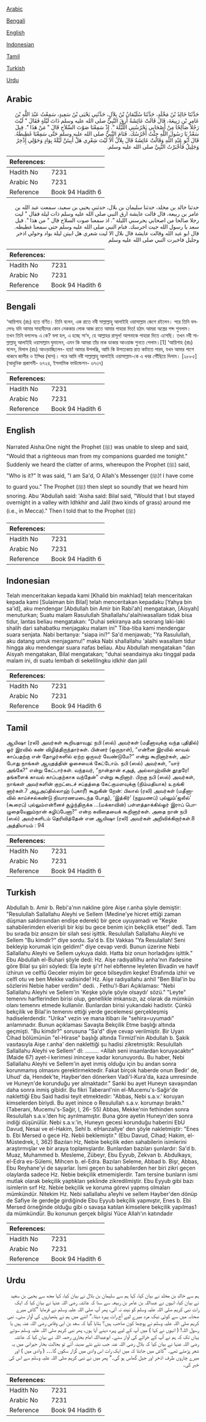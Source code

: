 [Arabic](#arabic)

[Bengali](#bengali)

[English](#english)

[Indonesian](#indonesian)

[Tamil](#tamil)

[Turkish](#turkish)

[Urdu](#urdu)

## Arabic


<div dir="rtl" lang="ar" style={{fontSize:'larger',backgroundColor:'#f8f9fa',padding:20}}>
حَدَّثَنَا خَالِدُ بْنُ مَخْلَدٍ، حَدَّثَنَا سُلَيْمَانُ بْنُ بِلاَلٍ، حَدَّثَنِي يَحْيَى بْنُ سَعِيدٍ، سَمِعْتُ عَبْدَ اللَّهِ بْنَ عَامِرِ بْنِ رَبِيعَةَ، قَالَ قَالَتْ عَائِشَةُ أَرِقَ النَّبِيُّ صلى الله عليه وسلم ذَاتَ لَيْلَةٍ فَقَالَ ‏"‏ لَيْتَ رَجُلاً صَالِحًا مِنْ أَصْحَابِي يَحْرُسُنِي اللَّيْلَةَ ‏"‏‏.‏ إِذْ سَمِعْنَا صَوْتَ السِّلاَحِ قَالَ ‏"‏ مَنْ هَذَا ‏"‏‏.‏ قِيلَ سَعْدٌ يَا رَسُولَ اللَّهِ جِئْتُ أَحْرُسُكَ‏.‏ فَنَامَ النَّبِيُّ صلى الله عليه وسلم حَتَّى سَمِعْنَا غَطِيطَهُ‏.‏ قَالَ أَبُو عَبْدِ اللَّهِ وَقَالَتْ عَائِشَةُ قَالَ بِلاَلٌ أَلاَ لَيْتَ شِعْرِي هَلْ أَبِيتَنَّ لَيْلَةً بِوَادٍ وَحَوْلِي إِذْخِرٌ وَجَلِيلُ فَأَخْبَرْتُ النَّبِيَّ صلى الله عليه وسلم‏.‏
</div>
<div style={{backgroundColor:'#f8f9fa',padding:20, marginBottom: 10}}><table> <thead> <tr> <th>References:</th> <th></th> </tr> </thead> <tbody><tr><td>Hadith No</td><td>7231</td></tr><tr><td>Arabic No</td><td>7231</td></tr><tr><td>Reference</td><td>Book 94 Hadith 6</td></tr></tbody></table></div>


<div dir="rtl" lang="ar" style={{fontSize:'larger',backgroundColor:'#f8f9fa',padding:20}}>
حدثنا خالد بن مخلد، حدثنا سليمان بن بلال، حدثني يحيى بن سعيد، سمعت عبد الله بن عامر بن ربيعة، قال قالت عايشة ارق النبي صلى الله عليه وسلم ذات ليلة فقال " ليت رجلا صالحا من اصحابي يحرسني الليلة ". اذ سمعنا صوت السلاح قال " من هذا ". قيل سعد يا رسول الله جيت احرسك. فنام النبي صلى الله عليه وسلم حتى سمعنا غطيطه. قال ابو عبد الله وقالت عايشة قال بلال الا ليت شعري هل ابيتن ليلة بواد وحولي اذخر وجليل فاخبرت النبي صلى الله عليه وسلم
</div>
<div style={{backgroundColor:'#f8f9fa',padding:20, marginBottom: 10}}><table> <thead> <tr> <th>References:</th> <th></th> </tr> </thead> <tbody><tr><td>Hadith No</td><td>7231</td></tr><tr><td>Arabic No</td><td>7231</td></tr><tr><td>Reference</td><td>Book 94 Hadith 6</td></tr></tbody></table></div>

## Bengali


<div dir="ltr" lang="bn" style={{fontSize:'larger',backgroundColor:'#f8f9fa',padding:20}}>
‘আয়িশাহ (রাঃ) হতে বর্ণিত। তিনি বলেন, এক রাতে নবী সাল্লাল্লাহু আলাইহি ওয়াসাল্লাম জেগে রইলেন। পরে তিনি বললেনঃ যদি আমার সাহাবীদের কোন নেককার লোক আজ রাতে আমার পাহারা দিত! হঠাৎ আমরা অস্ত্রের শব্দ শুনলাম। তখন তিনি বললেনঃ এ কে? বলা হল, এ হচ্ছে সা‘দ, হে আল্লাহর রাসূল! আপনাকে পাহারা দিতে এসেছি। তখন নবী সাল্লাল্লাহু আলাইহি ওয়াসাল্লাম ঘুমালেন, এমন কি আমরা তাঁর নাক ডাকার আওয়াজ শুনতে পেলাম।[1] ‘আয়িশাহ (রাঃ) বলেন, বিলাল (রাঃ) আওড়াচ্ছিলেন- হায়! আমার উপলব্ধি, আমি কি উপত্যকায় রাত কাটাতে পারব, যখন আমার পাশে থাকবে জালীর ও ইয্খির (ঘাস)। পরে আমি নবী সাল্লাল্লাহু আলাইহি ওয়াসাল্লাম-কে এ খবর পৌঁছিয়ে দিলাম। [২৮৮৫] (আধুনিক প্রকাশনী- ৬৭২৪, ইসলামিক ফাউন্ডেশন- ৬৭৩৭)
</div>
<div style={{backgroundColor:'#f8f9fa',padding:20, marginBottom: 10}}><table> <thead> <tr> <th>References:</th> <th></th> </tr> </thead> <tbody><tr><td>Hadith No</td><td>7231</td></tr><tr><td>Arabic No</td><td>7231</td></tr><tr><td>Reference</td><td>Book 94 Hadith 6</td></tr></tbody></table></div>

## English


<div dir="ltr" lang="en" style={{fontSize:'larger',backgroundColor:'#f8f9fa',padding:20}}>
Narrated Aisha:One night the Prophet (ﷺ) was unable to sleep and said, "Would that a righteous man from my companions guarded me tonight." Suddenly we heard the clatter of arms, whereupon the Prophet (ﷺ) said, "Who is it?" It was said, "I am Sa'd, O Allah's Messenger (ﷺ)! I have come to guard you." The Prophet (ﷺ) then slept so soundly that we heard him snoring. Abu 'Abdullah said: 'Aisha said: Bilal said, "Would that I but stayed overnight in a valley with Idhkhir and Jalil (two kinds of grass) around me (i.e., in Mecca)." Then I told that to the Prophet (ﷺ)
</div>
<div style={{backgroundColor:'#f8f9fa',padding:20, marginBottom: 10}}><table> <thead> <tr> <th>References:</th> <th></th> </tr> </thead> <tbody><tr><td>Hadith No</td><td>7231</td></tr><tr><td>Arabic No</td><td>7231</td></tr><tr><td>Reference</td><td>Book 94 Hadith 6</td></tr></tbody></table></div>

## Indonesian


<div dir="ltr" lang="id" style={{fontSize:'larger',backgroundColor:'#f8f9fa',padding:20}}>
Telah menceritakan kepada kami [Khalid bin makhlad] telah menceritakan kepada kami [Sulaiman bin Bilal] telah menceritakan kepadaku [Yahya bin sa'id], aku mendengar [Abdullah bin Amir bin Rabi'ah] mengatakan, [Aisyah] menuturkan; Suatu malam Rasulullah Shallallahu'alaihiwasallam tidak bisa tidur, lantas beliau mengatakan: "Duhai sekiranya ada seorang laki-laki shalih dari sahabatku menjagaku malam ini" Tiba-tiba kami mendengar suara senjata. Nabi bertanya: "siapa ini?" Sa'd menjawab; "Ya Rasulullah, aku datang untuk menjagamu!" maka Nabi shallallahu 'alaihi wasallam tidur hingga aku mendengar suara nafas beliau. Abu Abdullah mengatakan "dan Aisyah mengatakan, Bilal mengatakan; "duhai seandainya aku tinggal pada malam ini, di suatu lembah di sekelilingku idkhir dan jalil
</div>
<div style={{backgroundColor:'#f8f9fa',padding:20, marginBottom: 10}}><table> <thead> <tr> <th>References:</th> <th></th> </tr> </thead> <tbody><tr><td>Hadith No</td><td>7231</td></tr><tr><td>Arabic No</td><td>7231</td></tr><tr><td>Reference</td><td>Book 94 Hadith 6</td></tr></tbody></table></div>

## Tamil


<div dir="ltr" lang="ta" style={{fontSize:'larger',backgroundColor:'#f8f9fa',padding:20}}>
ஆயிஷா (ரலி) அவர்கள் கூறியதாவது: நபி (ஸல்) அவர்கள் (மதீனாவுக்கு வந்த புதிதில்) ஓர் இரவில் கண் விழித்திருந்தார்கள். பின்னர் (ஒருநாள்), “என்னை இரவில் காவல் காப்பதற்கு என் தோழர்களில் ஏற்ற ஒருவர் வேண்டுமே?” என்று கூறினார்கள், அப்போது நாங்கள் ஆயுதத்தின் ஓசையைக் கேட்டோம். நபி (ஸல்) அவர்கள், “யார் அங்கே?” என்று கேட்டார்கள். வந்தவர், “நான்தான் சஅத், அல்லாஹ்வின் தூதரே! தங்களைக் காவல் காப்பதற்காக வந்தேன்” என்று கூறினார். பிறகு நபி (ஸல்) அவர்கள், நாங்கள் அவர்களின் குறட்டைச் சப்தத்தை கேட்குமளவுக்கு (நிம்மதியாக) உறங்கி னார்கள்.7 அபூஅப்தில்லாஹ் (புகாரீ) கூறுகின் றேன்: பிலால் (ரலி) அவர்கள் (மதீனாவில் காய்ச்சல்கண்டு நிவாரணமடைந்த போது), ‘இத்கிர்’ (நறுமணப்) புல்லும்’ஜலீல்’ (கூரைப்) புல்லும்என்னைச் சூழ்ந்திருக்க ...(மக்காவின்) பள்ளத்தாக்கில்ஓர் இராப் பொழுதையேனும்நான் கழிப்பேனா?” என்ற கவிதையைக் கூறினார்கள். அதை நான் நபி (ஸல்) அவர்களிடம் தெரிவித்தேன் என ஆயிஷா (ரலி) அவர்கள் அறிவிக்கிறார்கள்.8 அத்தியாயம் : 94
</div>
<div style={{backgroundColor:'#f8f9fa',padding:20, marginBottom: 10}}><table> <thead> <tr> <th>References:</th> <th></th> </tr> </thead> <tbody><tr><td>Hadith No</td><td>7231</td></tr><tr><td>Arabic No</td><td>7231</td></tr><tr><td>Reference</td><td>Book 94 Hadith 6</td></tr></tbody></table></div>

## Turkish


<div dir="ltr" lang="tr" style={{fontSize:'larger',backgroundColor:'#f8f9fa',padding:20}}>
Abdullah b. Amir b. Rebi'a'nın nakline göre Aişe r.anha şöyle demiştir: "Resulullah Sallallahu Aleyhi ve Sellem (Medine'ye hicret ettiği zaman düşman saldırısından endişe ederek) bir gece uyuyamadı ve "Keşke sahabilerimden elverişli bir kişi bu gece benim için bekçilik etse!" dedi. Tam bu sırada biz ansızın bir silah sesi işittik. Resulullah Sallallahu Aleyhi ve Sellem "Bu kimdir?" diye sordu. Sa'd b. Ebi Vakkas "Ya Resulallah! Seni bekleyip korumak için geldim!" diye cevap verdi. Bunun üzerine Nebi Sallallahu Aleyhi ve Sellem uykuya daldı. Hatta biz onun horladığını işittik." Ebu Abdullah el-Buhari şöyle dedi: Hz. Aişe radıyallilhu anha'nın ifadesine göre Bilal şu şiiri söyledi: Ela leyte şi'rf hel ebftenne leyleten Bivadin ve havlf izhirun ve celflü Geceler miyim bir gece bilseydim keşke! Etrafımda izhir ve celfl otu ve ben Mekke vadisinde! Hz. Aişe radıyallahu anhil "Ben Bilal'in bu sözlerini Nebie haber verdim" dedi. . Fethu'l-Bari Açıklaması: "Nebi Sallallahu Aleyhi ve Sellem'in 'Keşke şöyle şöyle olsaydı' sözü." "Leyte" temennı harflerinden birisi olup, genellikle imkansızı, az olarak da mümkün olanı temennı etmede kullanılır. Bunlardan birisi yukarıdaki hadistir. Çünkü bekçilik ve Bilal'in temennı ettiği yerde gecelemesi gerçekleşmiş hadiselerdendir. "Urika" vezin ve mana itibarı ile "sehira=uyumadı" anlamınadır. Bunun açıklaması Savaşta Bekçilik Etme başlığı altında geçmişti. "Bu kimdir?" sorusuna "Sa'd" diye cevap verilmiştir. Bir Uyarı Cihad bölümünün "el-Hirase" başlığı altında TirmizI'nin Abdullah b. Şakik vasıtasıyla Aişe r.anha' den naklettiği şu hadisi zikretmiştik: Resulullah Sallallahu Aleyhi ve Sellem" dl: ......... =Allah seni insanlardan koruyacaktır"(Maide 67) ayet-i kerimesi ininceye kadar korunuyordu. Bu haber, Nebi Sallallahu Aleyhi ve Sellem'in ayet inmiş olduğu için bu andan sonra korunmamış olmasını gerektirmektedir. Fakat birçok haberde onun Bedir' de, Uhud' da, Hendek'te, Hayber'den dönerken Vadi'l-Kura'da, kaza umresinde ve Huneyn'de korunduğu yer almaktadır." Sanki bu ayet Huneyn savaşından daha sonra inmiş gibidir. Bu fikri Taberanl'nin el-Mucemu's-Sağir'de naklettiği Ebu Said hadisi teyit etmektedir: "Abbas, Nebi s.a.v.’ koruyan kimselerden biriydi. Bu ayet inince o Resulullah s.a.v. korumayı bıraktı." (Taberani, Mucemu's-Sağir, I, 26- 55) Abbas, Mekke'nin fethinden sonra Resulullah s.a.v.’den hiç ayrılmamıştır. Buna göre ayetin Huneyn'den sonra indiği düşünülür. Nebi s.a.v.'in, Huneyn gecesi korunduğu haberini EbU Davud, Nesai ve el-Hakim, Sehl b. elHanzallye' den şöyle nakletmiştir: "Enes b. Ebi Mersed o gece Hz. Nebii beklemiştir." (Ebu Davud, Cihad; Hakim, el-Müstedrek, I, 362) Bazıları Hz, Nebie bekçilik eden sahabilerin isimlerini araştırmışlar ve bir araya toplamışlardır. Bunlardan bazıları şunlardır: Sa'd b. Muaz, Muhammed b. Mesleme, Zübeyr, Ebu Eyyub, Zekvan b. Abdulkays, el-Edra es-Sülemi, Mihcen b. el-Edra. Bazıları Seleme, Abbad b. Bişr, Abbas, Ebu Reyhane'yi de sayarlar. İsmi geçen bu sahabilerden her biri zikri geçen olaylarda sadece Hz. Nebie bekçilik etmemişlerdir. Tam tersine bunların ismi mutlak olarak bekçilik yaptıkları şeklinde zikredilmiştir. Ebu Eyyub gibi bazı isimlerin sırf Hz. Nebie bekçilik ve koruma görevi yapmış olmaları mümkündür. Nitekim Hz. Nebi sallallahu a1eyhi ve sellem Hayber'den dönüp de Safiye ile gerdeğe girdiğinde Ebu Eyyub bekçilik yapmıştır, Enes b. Ebi Mersed örneğinde olduğu gibi o savaşa katılan kimselere bekçilik yapılmas1 da mümkündür. Bu konunun gerçek bilgisi Yüce Allah'ın katındadır
</div>
<div style={{backgroundColor:'#f8f9fa',padding:20, marginBottom: 10}}><table> <thead> <tr> <th>References:</th> <th></th> </tr> </thead> <tbody><tr><td>Hadith No</td><td>7231</td></tr><tr><td>Arabic No</td><td>7231</td></tr><tr><td>Reference</td><td>Book 94 Hadith 6</td></tr></tbody></table></div>

## Urdu


<div dir="rtl" lang="ur" style={{fontSize:'larger',backgroundColor:'#f8f9fa',padding:20}}>
ہم سے خالد بن مخلد نے بیان کیا، کہا ہم سے سلیمان بن بلال نے بیان کیا، کہا مجھ سے یحییٰ بن سعید نے بیان کیا، انہوں نے عبداللہ بن عامر بن ربیعہ سے سنا کہ عائشہ رضی اللہ عنہا نے بیان کیا کہ ایک رات نبی کریم صلی اللہ علیہ وسلم کو نیند نہ آئی، پھر آپ صلی اللہ علیہ وسلم نے فرمایا ”کاش میرے صحابہ میں سے کوئی نیک مرد میرے لیے آج رات پہرہ دیتا۔“ اتنے میں ہم نے ہتھیاروں کی آواز سنی۔ نبی کریم صلی اللہ علیہ وسلم نے پوچھا کون صاحب ہیں؟ بتایا گیا کہ سعد بن ابی وقاص رضی اللہ عنہ ہیں یا رسول اللہ! ( انہوں نے کہا ) میں آپ کے لیے پہرہ دینے آیا ہوں، پھر نبی کریم صلی اللہ علیہ وسلم سوئے یہاں تک کہ ہم نے آپ کے خراٹے کی آواز سنے۔ ابوعبداللہ امام بخاری رحمہ اللہ نے بیان کیا کہ عائشہ رضی اللہ عنہا نے بیان کیا کہ بلال رضی اللہ عنہ جب نئے نئے مدینہ آئے تو بحالت بخار حیرانی میں یہ شعر پڑھتے تھے۔ ”کاش میں جانتا کہ میں ایک رات اس وادی میں گزار سکوں گا۔۔۔ ( وادی میں ) اور میرے چاروں طرف اذخر اور جیل گھاس ہو گی۔“ پھر میں نے نبی کریم صلی اللہ علیہ وسلم سے اس کی خبر کی۔
</div>
<div style={{backgroundColor:'#f8f9fa',padding:20, marginBottom: 10}}><table> <thead> <tr> <th>References:</th> <th></th> </tr> </thead> <tbody><tr><td>Hadith No</td><td>7231</td></tr><tr><td>Arabic No</td><td>7231</td></tr><tr><td>Reference</td><td>Book 94 Hadith 6</td></tr></tbody></table></div>